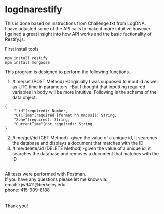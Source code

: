 # logdnarestify

This is done based on instructions from Challenge.txt from LogDNA. <br />
I have adjusted some of the API calls to make it more intuitive however. <br />
I gained a great insight into how API works and the basic fuctionality of Restify.js. <br />

First install tools  <br/>

```
npm install restify
npm install mongoose
```

This program is designed to perform the following functions.
1. /time/set   (POST Method)
-Originially I was supposed to input id as well as UTC time in parameters.
-But I thought that inputting required variables in body will be more intuitive.
Following is the schema of the data object.

```
{
	"_id"(required): Number, 
	"UTCTime"(required [format hh:mm:ss]): String,
	"Zone"(required): String,
	"CurrentTime"(not required): String 
}
```

2. /time/get/:id (GET Method)
-given the value of a unique id, it searches the database and displays a document that matches with the ID
3. /time/delete/:id (DELETE Method)
-given the value of a unique id, it searches the database and removes a document that matches with the ID
<br />
All tests were performed with Postman.<br />
If you have any questions please let me know via:<br />
email: kjw9411@berkeley.edu<br />
phone: 415-909-8188<br />
<br />
<br />
Thank you!
